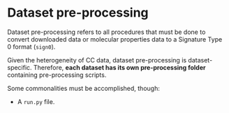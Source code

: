 # Dataset pre-processing

Dataset pre-processing refers to all procedures that must be done to convert downloaded data or molecular properties data to a Signature Type 0 format (`sign0`).

Given the heterogeneity of CC data, dataset pre-processing is dataset-specific. Therefore, **each dataset has its own pre-processing folder** containing pre-processing scripts.

Some commonalities must be accomplished, though:

* A `run.py` file.